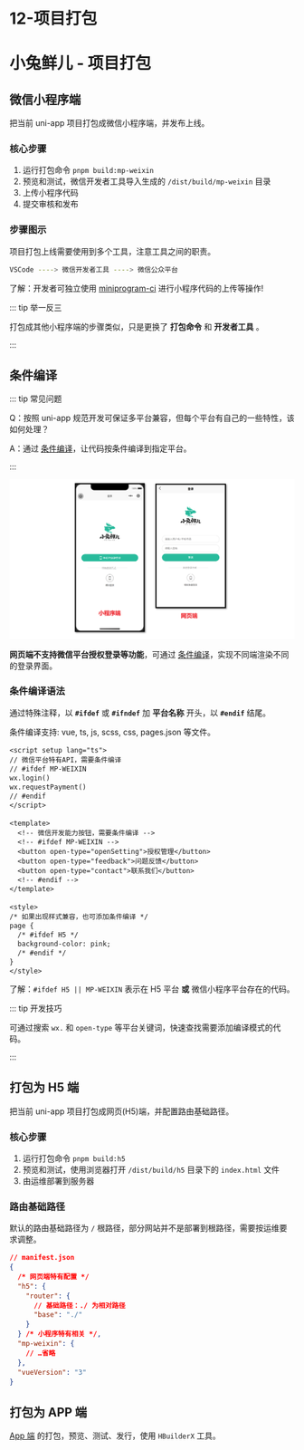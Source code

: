 # 12-项目打包

# 小兔鲜儿 - 项目打包

## 微信小程序端

把当前 uni-app 项目打包成微信小程序端，并发布上线。

### 核心步骤

1. 运行打包命令 `pnpm build:mp-weixin`
2. 预览和测试，微信开发者工具导入生成的 `/dist/build/mp-weixin` 目录
3. 上传小程序代码
4. 提交审核和发布

### 步骤图示

项目打包上线需要使用到多个工具，注意工具之间的职责。

```bash
VSCode ----> 微信开发者工具 ----> 微信公众平台
```

了解：开发者可独立使用 [miniprogram-ci](https://developers.weixin.qq.com/miniprogram/dev/devtools/ci.html) 进行小程序代码的上传等操作!

::: tip 举一反三

打包成其他小程序端的步骤类似，只是更换了 **打包命令** 和 **开发者工具** 。

:::

## 条件编译

::: tip 常见问题

Q：按照 uni-app 规范开发可保证多平台兼容，但每个平台有自己的一些特性，该如何处理？

A：通过 [条件编译](https://uniapp.dcloud.net.cn/tutorial/platform.html#preprocessor)，让代码按条件编译到指定平台。

:::

![Untitled](12-%E9%A1%B9%E7%9B%AE%E6%89%93%E5%8C%85%2022a279453caf4f42a75b382d63b9ef87/Untitled.png)

**网页端不支持微信平台授权登录等功能**，可通过 [条件编译](https://uniapp.dcloud.net.cn/tutorial/platform.html#preprocessor)，实现不同端渲染不同的登录界面。

### 条件编译语法

通过特殊注释，以 **`#ifdef`** 或 **`#ifndef`** 加 **平台名称** 开头，以 **`#endif`** 结尾。

条件编译支持: vue, ts, js, scss, css, pages.json 等文件。

```tsx
<script setup lang="ts">
// 微信平台特有API，需要条件编译
// #ifdef MP-WEIXIN
wx.login()
wx.requestPayment()
// #endif
</script>

<template>
  <!-- 微信开发能力按钮，需要条件编译 -->
  <!-- #ifdef MP-WEIXIN -->
  <button open-type="openSetting">授权管理</button>
  <button open-type="feedback">问题反馈</button>
  <button open-type="contact">联系我们</button>
  <!-- #endif -->
</template>

<style>
/* 如果出现样式兼容，也可添加条件编译 */
page {
  /* #ifdef H5 */
  background-color: pink;
  /* #endif */
}
</style>
```

了解：`#ifdef H5 || MP-WEIXIN` 表示在 H5 平台 **或** 微信小程序平台存在的代码。

::: tip 开发技巧

可通过搜索 `wx.` 和 `open-type` 等平台关键词，快速查找需要添加编译模式的代码。

:::

## 打包为 H5 端

把当前 uni-app 项目打包成网页(H5)端，并配置路由基础路径。

### 核心步骤

1. 运行打包命令 `pnpm build:h5`
2. 预览和测试，使用浏览器打开 `/dist/build/h5` 目录下的 `index.html` 文件
3. 由运维部署到服务器

### 路由基础路径

默认的路由基础路径为 `/` 根路径，部分网站并不是部署到根路径，需要按运维要求调整。

```json
// manifest.json
{
  /* 网页端特有配置 */
  "h5": {
    "router": {
      // 基础路径：./ 为相对路径
      "base": "./"
    }
  } /* 小程序特有相关 */,
  "mp-weixin": {
    // …省略
  },
  "vueVersion": "3"
}
```

## 打包为 APP 端

[App 端](https://uniapp.dcloud.net.cn/tutorial/run/run-app.html) 的打包，预览、测试、发行，使用 `HBuilderX` 工具。